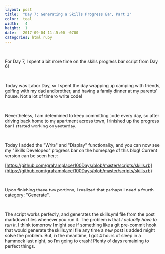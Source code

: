 ```yaml
---
layout: post
title:  "Day 7: Generating a Skills Progress Bar, Part 2"
color:  teal
width:   4
height:  1
date:   2017-09-04 11:15:00 -0700
categories: html ruby
---
```


<br>

For Day 7, I spent a bit more time on the skills progress bar script from Day 6!

<br>

Today was Labor Day, so I spent the day wrapping up camping with friends, golfing with
  my dad and brother, and having a family dinner at my parents' house. Not a lot of
  time to write code!

<br>

Nevertheless, I am determined to keep committing code every day, so after driving back home to
  my apartment across town, I finished up the progress bar I started working on yesterday.

<br>

Today I added the "Write" and "Display" functionality, and you can now see my "Skills Developed"
  progress bar on the homepage of this blog! Current version can be seen here:

[https://github.com/grahamplace/100Days/blob/master/scripts/skills.rb](https://github.com/grahamplace/100Days/blob/master/scripts/skills.rb)

<br>

Upon finishing these two portions, I realized that perhaps I need a fourth category: "Generate".

<br>

The script works perfectly, and generates the skills.yml file from the post markdown files whenever you run it.
  The problem is that _I actually have to run it_. I think tomorrow I might see if something like
  a git pre-commit hook that would generate the skills.yml file any time a new post
  is added might solve the problem. But, in the meantime, I got 4 hours of sleep in a hammock
  last night, so I'm going to crash! Plenty of days remaining to perfect things.
